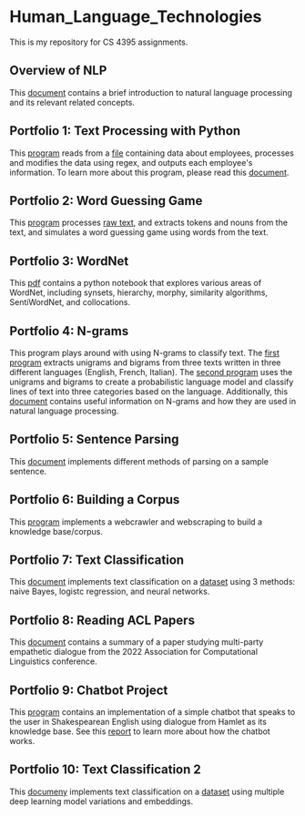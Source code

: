 # Human_Language_Technologies

This is my repository for CS 4395 assignments.

## Overview of NLP

This [document](./0-Overview_of_NLP/Overview_of_NLP.pdf) contains a brief introduction to natural language processing and its relevant related concepts.

## Portfolio 1: Text Processing with Python

This [program](./1-Text_Processing_with_Python/Text_Processing.py) reads from a [file](./1-Text_Processing_with_Python/data.csv) containing data about employees, processes and modifies the data using regex, and outputs each employee's information. To learn more about this program, please read this [document](./1-Text_Processing_with_Python/Overview.pdf).

## Portfolio 2: Word Guessing Game
This [program](./2-Word_Guessing_Game/Word_Guessing_Game.py) processes [raw text](./2-Word_Guessing_Game/anat19.txt), and extracts tokens and nouns from the text, and simulates a word guessing game using words from the text.

## Portfolio 3: WordNet
This [pdf](./3-WordNet/WordNet.pdf) contains a python notebook that explores various areas of WordNet, including synsets, hierarchy, morphy, similarity algorithms, SentiWordNet, and collocations.

## Portfolio 4: N-grams
This program plays around with using N-grams to classify text. The [first program](./4-Ngrams/Ngrams_Part1.py) extracts unigrams and bigrams from three texts written in three different languages (English, French, Italian). The [second program](./4-Ngrams/Ngrams_Part2.py) uses the unigrams and bigrams to create a probabilistic language model and classify lines of text into three categories based on the language. Additionally, this [document](./4-Ngrams/Narrative.pdf) contains useful information on N-grams and how they are used in natural language processing.

## Portfolio 5: Sentence Parsing
This [document](./5-Sentence_Parsing/Sentence_Parsing.pdf) implements different methods of parsing on a sample sentence.

## Portfolio 6: Building a Corpus
This [program](./6-Building_A_Corpus/Webcrawler.py) implements a webcrawler and webscraping to build a knowledge base/corpus.

## Portfolio 7: Text Classification
This [document](./7-Text_Classification/Text_Classification.pdf) implements text classification on a [dataset](./7-Text_Classification/emails.csv) using 3 methods: naive Bayes, logistc regression, and neural networks. 

## Portfolio 8: Reading ACL Papers
This [document](./8-ACL_Paper/ACL_Paper.pdf) contains a summary of a paper studying multi-party empathetic dialogue from the 2022 Association for Computational Linguistics conference.

## Portfolio 9: Chatbot Project
This [program](./9-Chatbot/Chatbot.py) contains an implementation of a simple chatbot that speaks to the user in Shakespearean English using dialogue from Hamlet as its knowledge base. See this [report](./9-Chatbot/Report.pdf) to learn more about how the chatbot works.

## Portfolio 10: Text Classification 2
This [documeny](./10-Text_Classification_2/hi.txt) implements text classification on a [dataset](./10-Text_Classification_2/hi.txt) using multiple deep learning model variations and embeddings.
